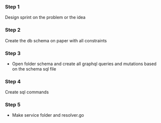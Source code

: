 ### Step 1
Design sprint on the problem or the idea

### Step 2
Create the db schema on paper with all constraints

### Step 3
- Open folder schema and create all graphql queries and mutations based on the schema sql file

### Step 4
Create sql commands

### Step 5
- Make service folder and resolver.go


<!-- update avis to finished -->